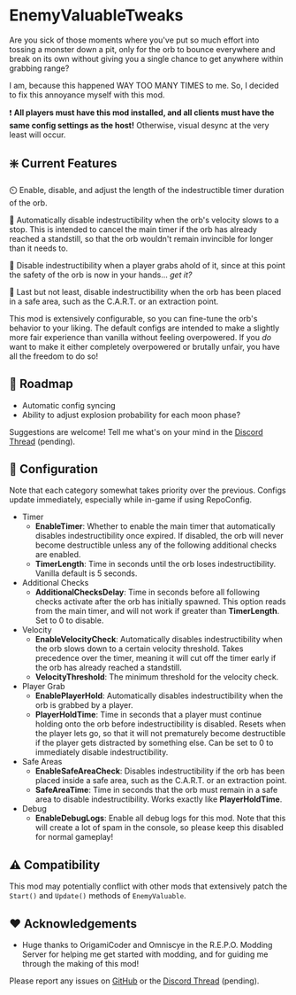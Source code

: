 # EnemyValuableTweaks

Are you sick of those moments where you've put so much effort into tossing a monster down a pit, only for the orb to bounce everywhere and break on its own without giving you a single chance to get anywhere within grabbing range?

I am, because this happened WAY TOO MANY TIMES to me. So, I decided to fix this annoyance myself with this mod.

❗️ **All players must have this mod installed, and all clients must have the same config settings as the host!** Otherwise, visual desync at the very least will occur.

## ❇️ Current Features

⏲️ Enable, disable, and adjust the length of the indestructible timer duration of the orb.

💨 Automatically disable indestructibility when the orb's velocity slows to a stop. This is intended to cancel the main timer if the orb has already reached a standstill, so that the orb wouldn't remain invincible for longer than it needs to.

👐 Disable indestructibility when a player grabs ahold of it, since at this point the safety of the orb is now in your hands... *get it?*

🛒 Last but not least, disable indestructibility when the orb has been placed in a safe area, such as the C.A.R.T. or an extraction point.

This mod is extensively configurable, so you can fine-tune the orb's behavior to your liking. The default configs are intended to make a slightly more fair experience than vanilla without feeling overpowered. If you *do* want to make it either completely overpowered or brutally unfair, you have all the freedom to do so!

## 🚧 Roadmap

- Automatic config syncing
- Ability to adjust explosion probability for each moon phase?

Suggestions are welcome! Tell me what's on your mind in the [Discord Thread](https://discord.com/channels/1344557689979670578/1344699091959156787) (pending).

## 🔧 Configuration

Note that each category somewhat takes priority over the previous. Configs update immediately, especially while in-game if using RepoConfig.

- Timer
    - **EnableTimer**: Whether to enable the main timer that automatically disables indestructibility once expired. If disabled, the orb will never become destructible unless any of the following additional checks are enabled.
    - **TimerLength**: Time in seconds until the orb loses indestructibility. Vanilla default is 5 seconds.
- Additional Checks
    - **AdditionalChecksDelay**: Time in seconds before all following checks activate after the orb has initially spawned. This option reads from the main timer, and will not work if greater than **TimerLength**. Set to 0 to disable.
- Velocity
    - **EnableVelocityCheck**: Automatically disables indestructibility when the orb slows down to a certain velocity threshold. Takes precedence over the timer, meaning it will cut off the timer early if the orb has already reached a standstill.
    - **VelocityThreshold**: The minimum threshold for the velocity check.
- Player Grab
    - **EnablePlayerHold**: Automatically disables indestructibility when the orb is grabbed by a player.
    - **PlayerHoldTime**: Time in seconds that a player must continue holding onto the orb before indestructibility is disabled. Resets when the player lets go, so that it will not prematurely become destructible if the player gets distracted by something else. Can be set to 0 to immediately disable indestructibility.
- Safe Areas
    - **EnableSafeAreaCheck**: Disables indestructibility if the orb has been placed inside a safe area, such as the C.A.R.T. or an extraction point.
    - **SafeAreaTime**: Time in seconds that the orb must remain in a safe area to disable indestructibility. Works exactly like **PlayerHoldTime**.
- Debug
    - **EnableDebugLogs**: Enable all debug logs for this mod. Note that this will create a lot of spam in the console, so please keep this disabled for normal gameplay!

## ⚠️ Compatibility

This mod may potentially conflict with other mods that extensively patch the `Start()` and `Update()` methods of `EnemyValuable`.

## ❤️ Acknowledgements
- Huge thanks to OrigamiCoder and Omniscye in the R.E.P.O. Modding Server for helping me get started with modding, and for guiding me through the making of this mod!

Please report any issues on [GitHub](https://github.com/BLOKBUSTR/EnemyValuableTweaks) or the [Discord Thread](https://discord.com/channels/1344557689979670578/1344699091959156787) (pending).
